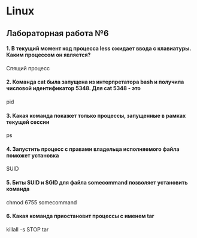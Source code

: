 # Linux
## Лабораторная работа №6

#### 1. В текущий момент код процесса less ожидает ввода с клавиатуры. Каким процессом он является?
Cпящий процесс

#### 2. Команда cat была запущена из интерпретатора bash и получила числовой идентификатор 5348. Для cat 5348 - это
pid

#### 3. Какая команда покажет только процессы, запущенные в рамках текущей сессии
ps

#### 4. Запустить процесс с правами владельца исполняемого файла поможет установка
SUID

#### 5. Биты SUID и SGID для файла somecommand позволяет установить команда
chmod 6755 somecommand

#### 6. Какая команда приостановит процессы с именем tar
killall -s STOP tar
